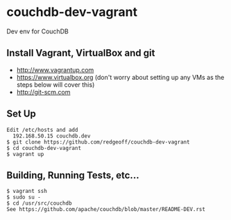 # couchdb-dev-vagrant

Dev env for CouchDB


Install Vagrant, VirtualBox and git
---
* http://www.vagrantup.com
* https://www.virtualbox.org (don't worry about setting up any VMs as the steps below will cover this)
* http://git-scm.com


Set Up
---

    Edit /etc/hosts and add
      192.168.50.15 couchdb.dev
    $ git clone https://github.com/redgeoff/couchdb-dev-vagrant
    $ cd couchdb-dev-vagrant
    $ vagrant up


Building, Running Tests, etc...
---

    $ vagrant ssh
    $ sudo su -
    $ cd /usr/src/couchdb
    See https://github.com/apache/couchdb/blob/master/README-DEV.rst

